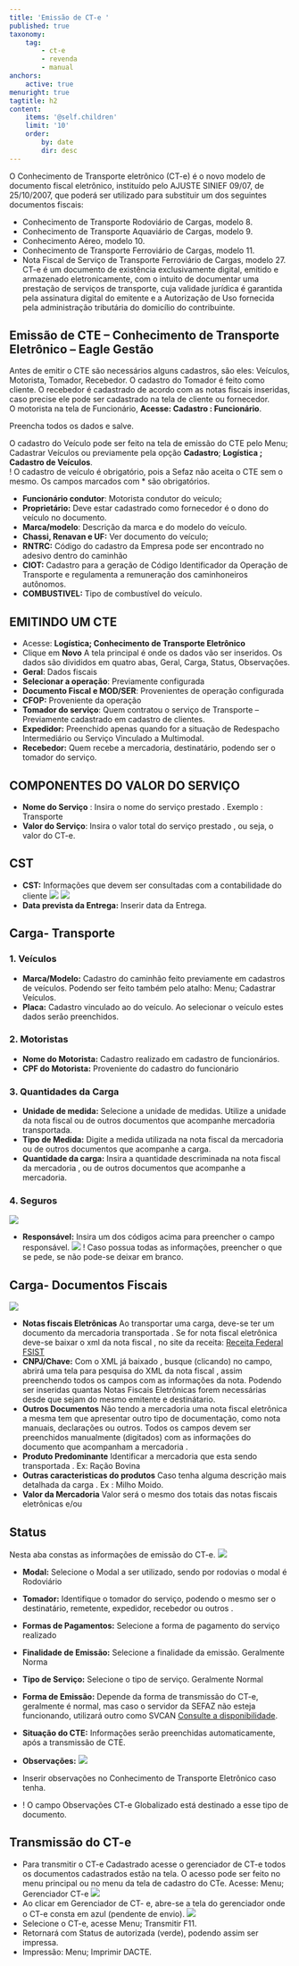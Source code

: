 ```yaml
---
title: 'Emissão de CT-e '
published: true
taxonomy:
    tag:
        - ct-e
        - revenda
        - manual
anchors:
    active: true
menuright: true
tagtitle: h2
content:
    items: '@self.children'
    limit: '10'
    order:
        by: date
        dir: desc
---
```


O Conhecimento de Transporte eletrônico (CT-e) é o novo modelo de documento fiscal eletrônico, instituído pelo AJUSTE SINIEF 09/07, de 25/10/2007, que poderá ser utilizado para substituir um dos seguintes documentos fiscais:
* Conhecimento de Transporte Rodoviário de Cargas, modelo 8.
* Conhecimento de Transporte Aquaviário de Cargas, modelo 9.
* Conhecimento Aéreo, modelo 10.
* Conhecimento de Transporte Ferroviário de Cargas, modelo 11.
* Nota Fiscal de Serviço de Transporte Ferroviário de Cargas, modelo 27.
CT-e é um documento de existência exclusivamente digital, emitido e armazenado eletronicamente, com o intuito de documentar uma prestação de serviços de transporte, cuja validade jurídica é garantida pela assinatura digital do emitente e a Autorização de Uso fornecida pela administração tributária do domicílio do contribuinte.

## Emissão de CTE – Conhecimento de Transporte Eletrônico – Eagle Gestão 

Antes de emitir o CTE são necessários alguns cadastros, são eles: Veículos, Motorista, Tomador, Recebedor. 
O cadastro do Tomador é feito como cliente. O recebedor é cadastrado de acordo com as notas fiscais inseridas, caso precise ele pode ser cadastrado na tela de cliente ou fornecedor.  
O motorista na tela de Funcionário, **Acesse:  Cadastro : Funcionário**. 

Preencha todos os dados e salve. 

O cadastro do Veículo pode ser feito na tela de emissão do CTE pelo Menu; Cadastrar Veículos  ou  previamente pela opção **Cadastro**; **Logística ; Cadastro de Veículos**.  
! O cadastro de veículo é obrigatório, pois a Sefaz não aceita o CTE sem o mesmo.  Os campos marcados com * são obrigatórios.

* **Funcionário condutor**: Motorista condutor do veículo;
* **Proprietário:** Deve estar cadastrado como fornecedor é o dono do veículo no documento.
* **Marca/modelo**: Descrição da marca e do modelo do veículo.
* **Chassi, Renavan e UF:** Ver documento do veículo;
* **RNTRC:** Código do cadastro da Empresa pode ser encontrado no adesivo dentro do caminhão
* **CIOT:** Cadastro para a geração de Código Identificador da Operação de Transporte e regulamenta a remuneração dos caminhoneiros autônomos. 
* **COMBUSTIVEL:** Tipo de combustível do veículo. 

## EMITINDO UM CTE
* Acesse: **Logística; Conhecimento de Transporte Eletrônico** 
* Clique em **Novo** 
A tela principal é onde os dados vão ser inseridos. Os dados são divididos em quatro abas, Geral, Carga, Status, Observações.
* **Geral**: Dados fiscais 
* **Selecionar a operação**: Previamente configurada
* **Documento Fiscal e MOD/SER**: Provenientes de operação configurada 
* **CFOP:** Proveniente da operação 
* **Tomador do serviço**: Quem contratou o serviço de Transporte – Previamente cadastrado em 			  cadastro de clientes.
* **Expedidor:** Preenchido apenas quando for a situação de Redespacho Intermediário ou Serviço Vinculado a Multimodal.
* **Recebedor:** Quem recebe a mercadoria, destinatário, podendo ser o tomador do serviço.

## COMPONENTES DO VALOR DO SERVIÇO
* **Nome do Serviço** :  Insira o nome do serviço prestado . Exemplo : Transporte 
* **Valor do Serviço**: Insira o valor total do serviço prestado , ou seja, o valor do CT-e.
	
## CST 
* **CST:** Informações que devem ser consultadas com a contabilidade do cliente 
![](IMAGEM4.png)
![](IMAGEM5.png)
* **Data prevista da Entrega:** Inserir data da Entrega.

## Carga- Transporte
### 1.	Veículos
* **Marca/Modelo:** Cadastro do caminhão feito previamente em cadastros de veículos. Podendo ser feito também pelo atalho: Menu; Cadastrar Veículos.
* **Placa:** Cadastro vinculado ao do veículo.
Ao selecionar o veículo estes dados serão preenchidos.

### 2.	Motoristas 
* **Nome do Motorista:** Cadastro realizado em cadastro de funcionários.
* **CPF do Motorista:** Proveniente do cadastro do funcionário

### 3.	Quantidades da Carga

* **Unidade de medida:** Selecione a unidade de medidas. Utilize a unidade da nota fiscal ou de outros documentos que acompanhe mercadoria transportada.
* **Tipo de Medida:**  Digite a medida  utilizada na nota fiscal da mercadoria ou de outros documentos que acompanhe a carga.
* **Quantidade da carga:** Insira a quantidade descriminada na nota fiscal da mercadoria , ou de outros documentos que acompanhe a mercadoria.

### 4.	Seguros 

![](imagem%208.png)
* **Responsável:** Insira um dos códigos acima para preencher o campo responsável.
![](imagem%209.png)
! Caso possua todas as informações, preencher o que se pede, se não pode-se deixar em branco.

## Carga- Documentos Fiscais
![](imagem%2010.png)
* **Notas fiscais Eletrônicas**
Ao transportar uma carga, deve-se ter um documento da mercadoria transportada . Se for nota fiscal eletrônica deve-se baixar o xml da nota fiscal , no site da receita: 
[Receita Federal](http://www.nfe.fazenda.gov.br/portal/consulta.aspxtipoConsulta=completa&tipoConteudo=XbSeqxE8pl8)
[FSIST](https://www.fsist.com.br)
* **CNPJ/Chave:** Com o XML já baixado , busque (clicando) no campo, abrirá uma tela para pesquisa do XML  da nota fiscal , assim preenchendo todos os campos com as informações da nota.  Podendo ser inseridas quantas Notas Fiscais Eletrônicas forem necessárias desde que sejam do mesmo emitente e destinátario. 
* **Outros Documentos** 
Não tendo a mercadoria uma nota fiscal eletrônica a mesma tem que apresentar outro tipo de documentação, como nota manuais, declarações ou outros. 
Todos os campos devem ser preenchidos manualmente (digitados) com as informações do documento que acompanham a mercadoria .
* **Produto Predominante** 
Identificar a mercadoria que esta sendo transportada . Ex: Ração Bovina 
* **Outras caracteristicas do produtos** 
Caso tenha alguma descrição mais detalhada da carga . Ex : Milho Moido.
* **Valor da Mercadoria** 
Valor será o mesmo dos totais das notas fiscais eletrônicas e/ou 

## Status
Nesta aba constas as informações de emissão do CT-e. 
![](imagem%2011.png)
* **Modal:** Selecione o Modal a ser utilizado, sendo por rodovias o modal é Rodoviário
* **Tomador:** Identifique o tomador do serviço, podendo o mesmo ser o destinatário, remetente, expedidor, recebedor ou outros .
* **Formas de Pagamentos:** Selecione a forma de pagamento do serviço realizado
* **Finalidade de Emissão:** Selecione a finalidade da emissão. Geralmente Norma
* **Tipo de Serviço:** Selecione o tipo de serviço. Geralmente Normal 
* **Forma de Emissão:** Depende da forma de transmissão do CT-e, geralmente é normal, mas caso o servidor da SEFAZ não esteja funcionando, utilizará outro como SVCAN [Consulte a disponibilidade](http://www.cte.fazenda.gov.br/portal/disponibilidade.aspx?versao=1.00&tipoConteudo=XbSeqxE8pl8). 
* **Situação do CTE:** Informações serão preenchidas automaticamente, após a transmissão de CTE.
* **Observações:** 
![](2017-10-30_1646.png)

* Inserir observações no Conhecimento de Transporte Eletrônico caso tenha.
* ! O campo Observações CT-e Globalizado está destinado a esse tipo de documento. 

## Transmissão do CT-e
* Para transmitir o CT-e Cadastrado acesse o gerenciador de CT-e todos os documentos cadastrados estão na tela. O acesso pode ser feito no menu principal ou no menu da tela de cadastro do CTe. Acesse: Menu; Gerenciador CT-e 
![](imagem%2013.png)
* Ao clicar em Gerenciador de CT- e, abre-se a tela do gerenciador onde o CT-e consta em azul (pendente de envio).
![](imagem%2014.png)
* Selecione o CT-e, acesse Menu; Transmitir F11.
* Retornará com Status de autorizada (verde), podendo assim ser impressa.
* Impressão: Menu; Imprimir DACTE.


